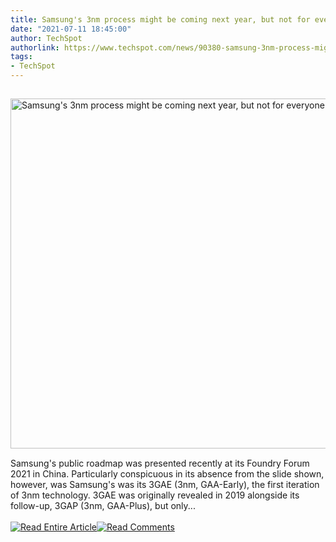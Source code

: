 ```yaml
---
title: Samsung's 3nm process might be coming next year, but not for everyone
date: "2021-07-11 18:45:00"
author: TechSpot
authorlink: https://www.techspot.com/news/90380-samsung-3nm-process-might-coming-next-year-but.html
tags:
- TechSpot
---
```

<a href="https://www.techspot.com/news/90380-samsung-3nm-process-might-coming-next-year-but.html" target="_blank"><img src="https://static.techspot.com/images2/news/ts3_thumbs/2019/11/2019-11-28-ts3_thumbs-4e9.jpg" width="800" height="560" style="padding: 15px 0" title="Samsung's 3nm process might be coming next year, but not for everyone" /></a><br />Samsung's public roadmap was presented recently at its Foundry Forum 2021 in China. Particularly conspicuous in its absence from the slide shown, however, was Samsung's was its 3GAE (3nm, GAA-Early), the first iteration of 3nm technology. 3GAE was originally revealed in 2019 alongside its follow-up, 3GAP (3nm, GAA-Plus), but only...<br /><br /><a href="https://www.techspot.com/news/90380-samsung-3nm-process-might-coming-next-year-but.html"><img src="https://static.techspot.com/images/rss/rss_buttons_01.png" border="0" alt="Read Entire Article" /></a><a href="https://www.techspot.com/news/90380-samsung-3nm-process-might-coming-next-year-but.html#comments"><img src="https://static.techspot.com/images/rss/rss_buttons_02.png" border="0" alt="Read Comments" /></a><br /><br />